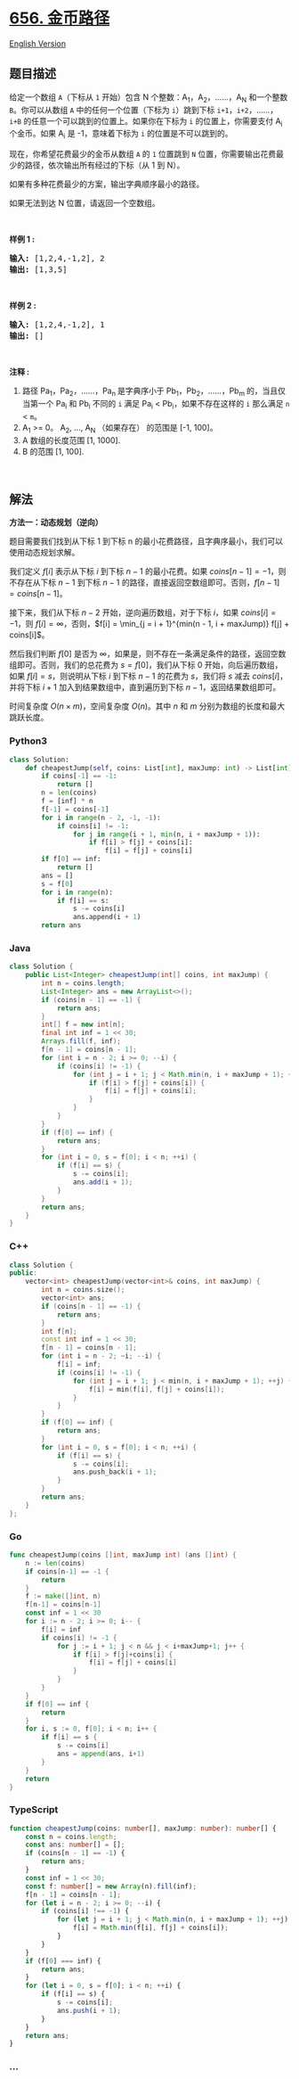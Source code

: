 # [656. 金币路径](https://leetcode.cn/problems/coin-path)

[English Version](/solution/0600-0699/0656.Coin%20Path/README_EN.md)

## 题目描述

<!-- 这里写题目描述 -->

<p>给定一个数组 <code>A</code>（下标从 <code>1</code> 开始）包含 N 个整数：A<sub>1</sub>，A<sub>2</sub>，&hellip;&hellip;，A<sub>N</sub>&nbsp;和一个整数 <code>B</code>。你可以从数组 <code>A</code> 中的任何一个位置（下标为 <code>i</code>）跳到下标&nbsp;<code>i+1</code>，<code>i+2</code>，&hellip;&hellip;，<code>i+B</code>&nbsp;的任意一个可以跳到的位置上。如果你在下标为 <code>i</code> 的位置上，你需要支付 A<sub>i</sub> 个金币。如果 A<sub>i</sub> 是 -1，意味着下标为 <code>i</code> 的位置是不可以跳到的。</p>

<p>现在，你希望花费最少的金币从数组 <code>A</code> 的 <code>1</code> 位置跳到&nbsp;<code>N</code> 位置，你需要输出花费最少的路径，依次输出所有经过的下标（从 1 到 N）。</p>

<p>如果有多种花费最少的方案，输出字典顺序最小的路径。</p>

<p>如果无法到达 N 位置，请返回一个空数组。</p>

<p>&nbsp;</p>

<p><strong>样例 1 :</strong></p>

<pre><strong>输入:</strong> [1,2,4,-1,2], 2
<strong>输出:</strong> [1,3,5]
</pre>

<p>&nbsp;</p>

<p><strong>样例 2 :</strong></p>

<pre><strong>输入:</strong> [1,2,4,-1,2], 1
<strong>输出:</strong> []
</pre>

<p>&nbsp;</p>

<p><strong>注释 :</strong></p>

<ol>
	<li>路径 Pa<sub>1</sub>，Pa<sub>2</sub>，&hellip;&hellip;，Pa<sub>n&nbsp;</sub>是字典序小于 Pb<sub>1</sub>，Pb<sub>2</sub>，&hellip;&hellip;，Pb<sub>m&nbsp;</sub>的，当且仅当第一个 Pa<sub>i</sub> 和 Pb<sub>i</sub> 不同的 <code>i</code> 满足 Pa<sub>i</sub> &lt; Pb<sub>i</sub>，如果不存在这样的 <code>i</code> 那么满足 <code>n</code> &lt; <code>m</code>。</li>
	<li>A<sub>1</sub> &gt;= 0。&nbsp;A<sub>2</sub>, ..., A<sub>N</sub>&nbsp;（如果存在）&nbsp;的范围是 [-1, 100]。</li>
	<li>A 数组的长度范围 [1, 1000].</li>
	<li>B 的范围&nbsp;[1, 100].</li>
</ol>

<p>&nbsp;</p>

## 解法

<!-- 这里可写通用的实现逻辑 -->

**方法一：动态规划（逆向）**

题目需要我们找到从下标 1 到下标 n 的最小花费路径，且字典序最小，我们可以使用动态规划求解。

我们定义 $f[i]$ 表示从下标 $i$ 到下标 $n-1$ 的最小花费。如果 $coins[n - 1] = -1$，则不存在从下标 $n-1$ 到下标 $n-1$ 的路径，直接返回空数组即可。否则，$f[n - 1] = coins[n - 1]$。

接下来，我们从下标 $n-2$ 开始，逆向遍历数组，对于下标 $i$，如果 $coins[i] = -1$，则 $f[i] = \infty$，否则，$f[i] = \min_{j = i + 1}^{min(n - 1, i + maxJump)} f[j] + coins[i]$。

然后我们判断 $f[0]$ 是否为 $\infty$，如果是，则不存在一条满足条件的路径，返回空数组即可。否则，我们的总花费为 $s = f[0]$，我们从下标 0 开始，向后遍历数组，如果 $f[i] = s$，则说明从下标 $i$ 到下标 $n-1$ 的花费为 $s$，我们将 $s$ 减去 $coins[i]$，并将下标 $i+1$ 加入到结果数组中，直到遍历到下标 $n-1$，返回结果数组即可。

时间复杂度 $O(n \times m)$，空间复杂度 $O(n)$。其中 $n$ 和 $m$ 分别为数组的长度和最大跳跃长度。

<!-- tabs:start -->

### **Python3**

<!-- 这里可写当前语言的特殊实现逻辑 -->

```python
class Solution:
    def cheapestJump(self, coins: List[int], maxJump: int) -> List[int]:
        if coins[-1] == -1:
            return []
        n = len(coins)
        f = [inf] * n
        f[-1] = coins[-1]
        for i in range(n - 2, -1, -1):
            if coins[i] != -1:
                for j in range(i + 1, min(n, i + maxJump + 1)):
                    if f[i] > f[j] + coins[i]:
                        f[i] = f[j] + coins[i]
        if f[0] == inf:
            return []
        ans = []
        s = f[0]
        for i in range(n):
            if f[i] == s:
                s -= coins[i]
                ans.append(i + 1)
        return ans
```

### **Java**

<!-- 这里可写当前语言的特殊实现逻辑 -->

```java
class Solution {
    public List<Integer> cheapestJump(int[] coins, int maxJump) {
        int n = coins.length;
        List<Integer> ans = new ArrayList<>();
        if (coins[n - 1] == -1) {
            return ans;
        }
        int[] f = new int[n];
        final int inf = 1 << 30;
        Arrays.fill(f, inf);
        f[n - 1] = coins[n - 1];
        for (int i = n - 2; i >= 0; --i) {
            if (coins[i] != -1) {
                for (int j = i + 1; j < Math.min(n, i + maxJump + 1); ++j) {
                    if (f[i] > f[j] + coins[i]) {
                        f[i] = f[j] + coins[i];
                    }
                }
            }
        }
        if (f[0] == inf) {
            return ans;
        }
        for (int i = 0, s = f[0]; i < n; ++i) {
            if (f[i] == s) {
                s -= coins[i];
                ans.add(i + 1);
            }
        }
        return ans;
    }
}
```

### **C++**

```cpp
class Solution {
public:
    vector<int> cheapestJump(vector<int>& coins, int maxJump) {
        int n = coins.size();
        vector<int> ans;
        if (coins[n - 1] == -1) {
            return ans;
        }
        int f[n];
        const int inf = 1 << 30;
        f[n - 1] = coins[n - 1];
        for (int i = n - 2; ~i; --i) {
            f[i] = inf;
            if (coins[i] != -1) {
                for (int j = i + 1; j < min(n, i + maxJump + 1); ++j) {
                    f[i] = min(f[i], f[j] + coins[i]);
                }
            }
        }
        if (f[0] == inf) {
            return ans;
        }
        for (int i = 0, s = f[0]; i < n; ++i) {
            if (f[i] == s) {
                s -= coins[i];
                ans.push_back(i + 1);
            }
        }
        return ans;
    }
};
```

### **Go**

```go
func cheapestJump(coins []int, maxJump int) (ans []int) {
	n := len(coins)
	if coins[n-1] == -1 {
		return
	}
	f := make([]int, n)
	f[n-1] = coins[n-1]
	const inf = 1 << 30
	for i := n - 2; i >= 0; i-- {
		f[i] = inf
		if coins[i] != -1 {
			for j := i + 1; j < n && j < i+maxJump+1; j++ {
				if f[i] > f[j]+coins[i] {
					f[i] = f[j] + coins[i]
				}
			}
		}
	}
	if f[0] == inf {
		return
	}
	for i, s := 0, f[0]; i < n; i++ {
		if f[i] == s {
			s -= coins[i]
			ans = append(ans, i+1)
		}
	}
	return
}
```

### **TypeScript**

```ts
function cheapestJump(coins: number[], maxJump: number): number[] {
    const n = coins.length;
    const ans: number[] = [];
    if (coins[n - 1] == -1) {
        return ans;
    }
    const inf = 1 << 30;
    const f: number[] = new Array(n).fill(inf);
    f[n - 1] = coins[n - 1];
    for (let i = n - 2; i >= 0; --i) {
        if (coins[i] !== -1) {
            for (let j = i + 1; j < Math.min(n, i + maxJump + 1); ++j) {
                f[i] = Math.min(f[i], f[j] + coins[i]);
            }
        }
    }
    if (f[0] === inf) {
        return ans;
    }
    for (let i = 0, s = f[0]; i < n; ++i) {
        if (f[i] == s) {
            s -= coins[i];
            ans.push(i + 1);
        }
    }
    return ans;
}
```

### **...**

```

```

<!-- tabs:end -->
